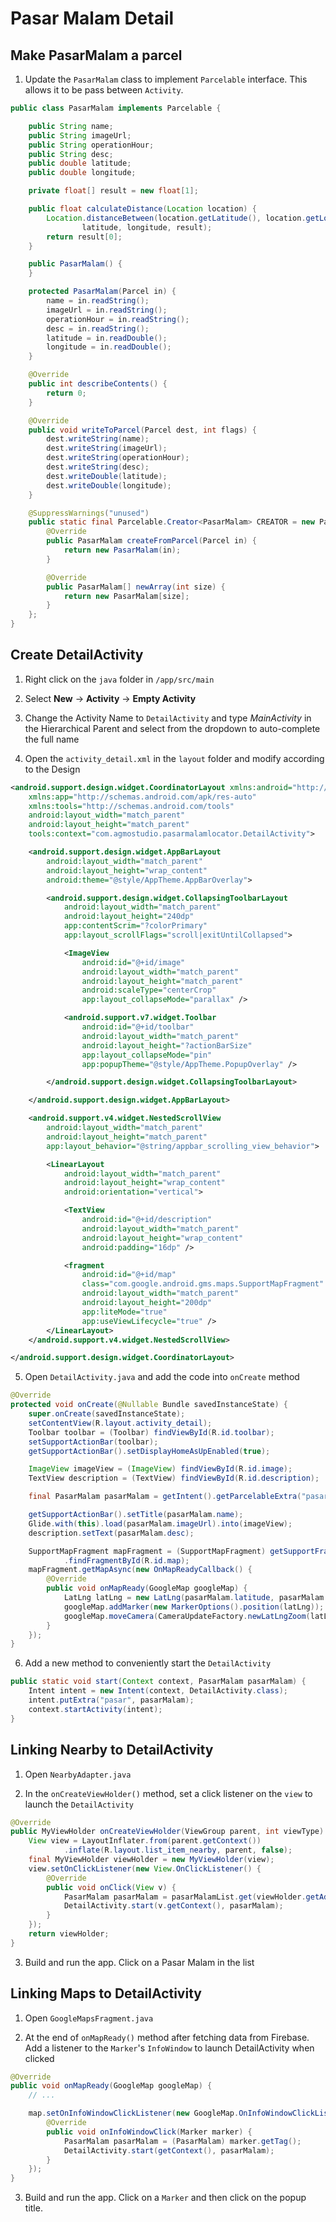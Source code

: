 # Pasar Malam Detail

## Make PasarMalam a parcel

1. Update the `PasarMalam` class to implement `Parcelable` interface. This allows it to be pass between `Activity`.
  ```java
  public class PasarMalam implements Parcelable {

      public String name;
      public String imageUrl;
      public String operationHour;
      public String desc;
      public double latitude;
      public double longitude;

      private float[] result = new float[1];

      public float calculateDistance(Location location) {
          Location.distanceBetween(location.getLatitude(), location.getLongitude(),
                  latitude, longitude, result);
          return result[0];
      }

      public PasarMalam() {
      }

      protected PasarMalam(Parcel in) {
          name = in.readString();
          imageUrl = in.readString();
          operationHour = in.readString();
          desc = in.readString();
          latitude = in.readDouble();
          longitude = in.readDouble();
      }

      @Override
      public int describeContents() {
          return 0;
      }

      @Override
      public void writeToParcel(Parcel dest, int flags) {
          dest.writeString(name);
          dest.writeString(imageUrl);
          dest.writeString(operationHour);
          dest.writeString(desc);
          dest.writeDouble(latitude);
          dest.writeDouble(longitude);
      }

      @SuppressWarnings("unused")
      public static final Parcelable.Creator<PasarMalam> CREATOR = new Parcelable.Creator<PasarMalam>() {
          @Override
          public PasarMalam createFromParcel(Parcel in) {
              return new PasarMalam(in);
          }

          @Override
          public PasarMalam[] newArray(int size) {
              return new PasarMalam[size];
          }
      };
  }
  ```

## Create DetailActivity

1. Right click on the `java` folder in `/app/src/main`

2. Select **New** -> **Activity** -> **Empty Activity**

3. Change the Activity Name to `DetailActivity` and type *MainActivity* in the Hierarchical Parent and select from the dropdown to auto-complete the full name

4. Open the `activity_detail.xml` in the `layout` folder and modify according to the Design
  ```xml
  <android.support.design.widget.CoordinatorLayout xmlns:android="http://schemas.android.com/apk/res/android"
      xmlns:app="http://schemas.android.com/apk/res-auto"
      xmlns:tools="http://schemas.android.com/tools"
      android:layout_width="match_parent"
      android:layout_height="match_parent"
      tools:context="com.agmostudio.pasarmalamlocator.DetailActivity">

      <android.support.design.widget.AppBarLayout
          android:layout_width="match_parent"
          android:layout_height="wrap_content"
          android:theme="@style/AppTheme.AppBarOverlay">

          <android.support.design.widget.CollapsingToolbarLayout
              android:layout_width="match_parent"
              android:layout_height="240dp"
              app:contentScrim="?colorPrimary"
              app:layout_scrollFlags="scroll|exitUntilCollapsed">

              <ImageView
                  android:id="@+id/image"
                  android:layout_width="match_parent"
                  android:layout_height="match_parent"
                  android:scaleType="centerCrop"
                  app:layout_collapseMode="parallax" />

              <android.support.v7.widget.Toolbar
                  android:id="@+id/toolbar"
                  android:layout_width="match_parent"
                  android:layout_height="?actionBarSize"
                  app:layout_collapseMode="pin"
                  app:popupTheme="@style/AppTheme.PopupOverlay" />

          </android.support.design.widget.CollapsingToolbarLayout>

      </android.support.design.widget.AppBarLayout>

      <android.support.v4.widget.NestedScrollView
          android:layout_width="match_parent"
          android:layout_height="match_parent"
          app:layout_behavior="@string/appbar_scrolling_view_behavior">

          <LinearLayout
              android:layout_width="match_parent"
              android:layout_height="wrap_content"
              android:orientation="vertical">

              <TextView
                  android:id="@+id/description"
                  android:layout_width="match_parent"
                  android:layout_height="wrap_content"
                  android:padding="16dp" />

              <fragment
                  android:id="@+id/map"
                  class="com.google.android.gms.maps.SupportMapFragment"
                  android:layout_width="match_parent"
                  android:layout_height="200dp"
                  app:liteMode="true"
                  app:useViewLifecycle="true" />
          </LinearLayout>
      </android.support.v4.widget.NestedScrollView>

  </android.support.design.widget.CoordinatorLayout>
  ```

5. Open `DetailActivity.java` and add the code into `onCreate` method
  ```java
  @Override
  protected void onCreate(@Nullable Bundle savedInstanceState) {
      super.onCreate(savedInstanceState);
      setContentView(R.layout.activity_detail);
      Toolbar toolbar = (Toolbar) findViewById(R.id.toolbar);
      setSupportActionBar(toolbar);
      getSupportActionBar().setDisplayHomeAsUpEnabled(true);

      ImageView imageView = (ImageView) findViewById(R.id.image);
      TextView description = (TextView) findViewById(R.id.description);

      final PasarMalam pasarMalam = getIntent().getParcelableExtra("pasar");

      getSupportActionBar().setTitle(pasarMalam.name);
      Glide.with(this).load(pasarMalam.imageUrl).into(imageView);
      description.setText(pasarMalam.desc);

      SupportMapFragment mapFragment = (SupportMapFragment) getSupportFragmentManager()
              .findFragmentById(R.id.map);
      mapFragment.getMapAsync(new OnMapReadyCallback() {
          @Override
          public void onMapReady(GoogleMap googleMap) {
              LatLng latLng = new LatLng(pasarMalam.latitude, pasarMalam.longitude);
              googleMap.addMarker(new MarkerOptions().position(latLng));
              googleMap.moveCamera(CameraUpdateFactory.newLatLngZoom(latLng, 15));
          }
      });
  }
  ```

6. Add a new method to conveniently start the  `DetailActivity`
  ```java
  public static void start(Context context, PasarMalam pasarMalam) {
      Intent intent = new Intent(context, DetailActivity.class);
      intent.putExtra("pasar", pasarMalam);
      context.startActivity(intent);
  }
  ```

## Linking Nearby to DetailActivity

1. Open `NearbyAdapter.java`

2. In the `onCreateViewHolder()` method, set a click listener on the `view` to launch the `DetailActivity`
  ```java
  @Override
  public MyViewHolder onCreateViewHolder(ViewGroup parent, int viewType) {
      View view = LayoutInflater.from(parent.getContext())
              .inflate(R.layout.list_item_nearby, parent, false);
      final MyViewHolder viewHolder = new MyViewHolder(view);
      view.setOnClickListener(new View.OnClickListener() {
          @Override
          public void onClick(View v) {
              PasarMalam pasarMalam = pasarMalamList.get(viewHolder.getAdapterPosition());
              DetailActivity.start(v.getContext(), pasarMalam);
          }
      });
      return viewHolder;
  }
  ```

3. Build and run the app. Click on a Pasar Malam in the list

## Linking Maps to DetailActivity

1. Open `GoogleMapsFragment.java`

2. At the end of `onMapReady()` method after fetching data from Firebase. Add a listener to the `Marker`'s `InfoWindow` to launch DetailActivity when clicked
  ```java
  @Override
  public void onMapReady(GoogleMap googleMap) {
      // ...

      map.setOnInfoWindowClickListener(new GoogleMap.OnInfoWindowClickListener() {
          @Override
          public void onInfoWindowClick(Marker marker) {
              PasarMalam pasarMalam = (PasarMalam) marker.getTag();
              DetailActivity.start(getContext(), pasarMalam);
          }
      });
  }
  ```

3. Build and run the app. Click on a `Marker` and then click on the popup title.
